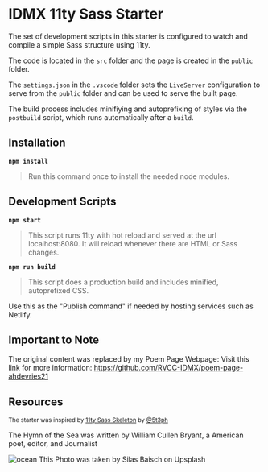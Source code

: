 # IDMX 11ty Sass Starter

The set of development scripts in this starter is configured to watch and compile a simple Sass structure using 11ty.

The code is located in the `src` folder and the page is created in the `public` folder.

The `settings.json` in the `.vscode` folder sets the `LiveServer` configuration to serve from the `public` folder and can be used to serve the built page.

The build process includes minifiying and autoprefixing of styles via the `postbuild` script, which runs automatically after a `build`.

## Installation

**`npm install`**

>Run this command once to install the needed node modules.

## Development Scripts

**`npm start`**

> This script runs 11ty with hot reload and served at the url localhost:8080. It will reload whenever there are HTML or Sass changes.

**`npm run build`**

> This script does a production build and includes minified, autoprefixed CSS.

Use this as the "Publish command" if needed by hosting services such as Netlify.

## Important to Note
The original content was replaced by my Poem Page Webpage: Visit this link for more information: https://github.com/RVCC-IDMX/poem-page-ahdevries21

## Resources

<small>The starter was inspired by [11ty Sass Skeleton](https://github.com/5t3ph/11ty-sass-skeleton) by [@5t3ph](https://twitter.com/5t3ph)</small>

The Hymn of the Sea was written by William Cullen Bryant, a American poet, editor, and Journalist

![ocean](https://github.com/RVCC-IDMX/poem-site-ahdevries21/assets/145778459/622df15a-36ae-41b8-b99a-96f19ae38236)
This Photo was taken by Silas Baisch on Upsplash
